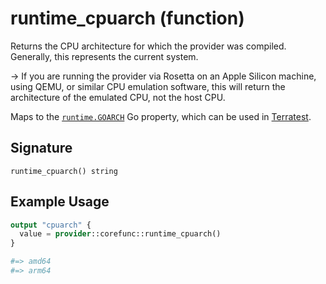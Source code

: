 <!--
---
page_title: "runtime_cpuarch function - corefunc"
subcategory: ""
description: |-
  Returns the CPU architecture for which the provider was compiled.
  Generally, this represents the current system.
  -> If you are running the provider via Rosetta on an Apple Silicon
  machine, using QEMU, or similar CPU emulation software, this will return
  the architecture of the emulated CPU, not the host CPU.
  Maps to the runtime.GOARCH https://pkg.go.dev/runtime#GOARCH
  Go property, which can be used in Terratest https://terratest.gruntwork.io.
---
-->

# runtime_cpuarch (function)

Returns the CPU architecture for which the provider was compiled.
Generally, this represents the current system.

-> If you are running the provider via Rosetta on an Apple Silicon
machine, using QEMU, or similar CPU emulation software, this will return
the architecture of the emulated CPU, not the host CPU.

Maps to the [`runtime.GOARCH`](https://pkg.go.dev/runtime#GOARCH)
Go property, which can be used in [Terratest](https://terratest.gruntwork.io).

## Signature

<!-- signature generated by tfplugindocs -->
```text
runtime_cpuarch() string
```

## Example Usage

```terraform
output "cpuarch" {
  value = provider::corefunc::runtime_cpuarch()
}

#=> amd64
#=> arm64
```

<!-- Preview the provider docs with the Terraform registry provider docs preview tool: https://registry.terraform.io/tools/doc-preview -->
